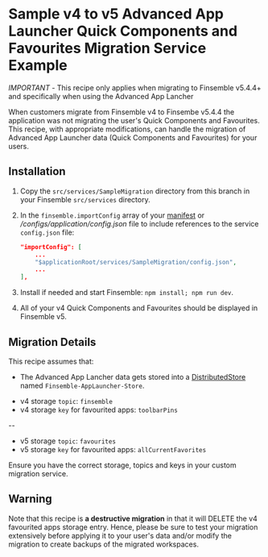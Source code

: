 # Sample v4 to v5 Advanced App Launcher Quick Components and Favourites Migration Service Example

_*IMPORTANT*_ - This recipe only applies when migrating to Finsemble v5.4.4+ and specifically when using the Advanced App Lancher

When customers migrate from Finsemble v4 to Finsembe v5.4.4 the application was not migrating the user's Quick Components and Favourites. This recipe, with appropriate modifications, can handle the migration of Advanced App Launcher data (Quick Components and Favourites) for your users.

## Installation

1. Copy the `src/services/SampleMigration` directory from this branch in your Finsemble `src/services` directory.
2. In the `finsemble.importConfig` array of your [manifest](https://documentation.chartiq.com/finsemble/tutorial-Configuration.html) or _/configs/application/config.json_ file to include references to the service `config.json` file:

   ```json
   "importConfig": [
       ...
       "$applicationRoot/services/SampleMigration/config.json",
       ...
   ],
   ```

3. Install if needed and start Finsemble: `npm install; npm run dev`.
4. All of your v4 Quick Components and Favourites should be displayed in Finsemble v5.

## Migration Details

This recipe assumes that:

- The Advanced App Lancher data gets stored into a [DistributedStore](https://documentation.finsemble.com/tutorial-DistributedStore.html) named `Finsemble-AppLauncher-Store`.

* v4 storage `topic`: `finsemble`
* v4 storage `key` for favourited apps: `toolbarPins`

--

- v5 storage `topic`: `favourites`
- v5 storage `key` for favourited apps: `allCurrentFavorites`

Ensure you have the correct storage, topics and keys in your custom migration service.

## Warning

Note that this recipe is **a destructive migration** in that it will DELETE the v4 favourited apps storage entry. Hence, please be sure to test your migration extensively before applying it to your user's data and/or modify the migration to create backups of the migrated workspaces.
